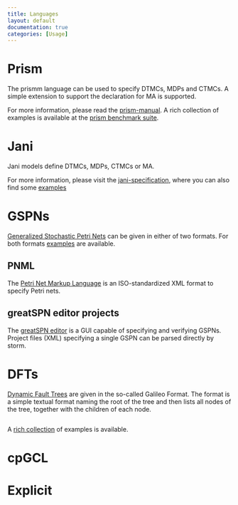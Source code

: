 ```yaml
---
title: Languages
layout: default
documentation: true
categories: [Usage]
---
```


# Prism

The prismm language can be used to specify DTMCs, MDPs and CTMCs. A simple extension to support the declaration for MA is supported. 

For more information, please read the [prism-manual](http://www.prismmodelchecker.org/manual/ThePRISMLanguage/Introduction).
A rich collection of examples is available at the [prism benchmark suite]().

# Jani

Jani models define DTMCs, MDPs, CTMCs or MA.

For more information, please visit the [jani-specification](http://www.jani-spec.org), where you can also find some [examples](https://github.com/ahartmanns/jani-models/)

# GSPNs

[Generalized Stochastic Petri Nets](#) can be given in either of two formats. For both formats [examples](#) are available.

## PNML

The [Petri Net Markup Language]() is an ISO-standardized XML format to specify Petri nets.

## greatSPN editor projects

The [greatSPN editor](http://www.di.unito.it/~amparore/mc4cslta/editor.html) is a GUI capable of specifying and verifying GSPNs. Project files (XML) specifying a single GSPN can be parsed directly by storm. 



# DFTs

[Dynamic Fault Trees](#) are given in the so-called Galileo Format.
The format is a simple textual format naming the root of the tree and then lists all nodes of the tree, together with the children of each node.

```

```

A [rich collection](https://github.com/moves-rwth/dft-examples) of examples is available.

# cpGCL



# Explicit



